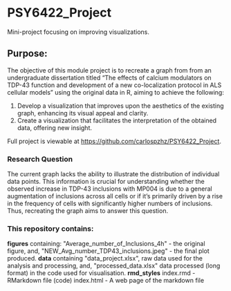 # PSY6422_Project
Mini-project focusing on improving visualizations.

## Purpose:
The objective of this module project is to recreate a graph from from an undergraduate dissertation titled “The effects of calcium modulators on TDP-43 function and development of a new co-localization protocol in ALS cellular models” using the original data in R, aiming to achieve the following:
1. Develop a visualization that improves upon the aesthetics of the existing graph, enhancing its visual appeal and clarity.
2. Create a visualization that facilitates the interpretation of the obtained data, offering new insight.

Full project is viewable at https://github.com/carlospzhz/PSY6422_Project.

### Research Question
The current graph lacks the ability to illustrate the distribution of individual data points. This information is crucial for understanding whether the observed increase in TDP-43 inclusions with MP004 is due to a general augmentation of inclusions across all cells or if it’s primarily driven by a rise in the frequency of cells with significantly higher numbers of inclusions. Thus, recreating the graph aims to answer this question.

### This repository contains:
**figures**
containing: "Average_number_of_Inclusions_4h" - the original figure, and, "NEW_Avg_number_TDP43_inclusions.jpeg" - the final plot produced.
**data**
containing "data_project.xlsx", raw data used for the analysis and processing, and, "processed_data.xlsx" data processed (long format) in the code used for visualisation.
**rmd_styles**
index.rmd - RMarkdown file (code)
index.html - A web page of the markdown file
